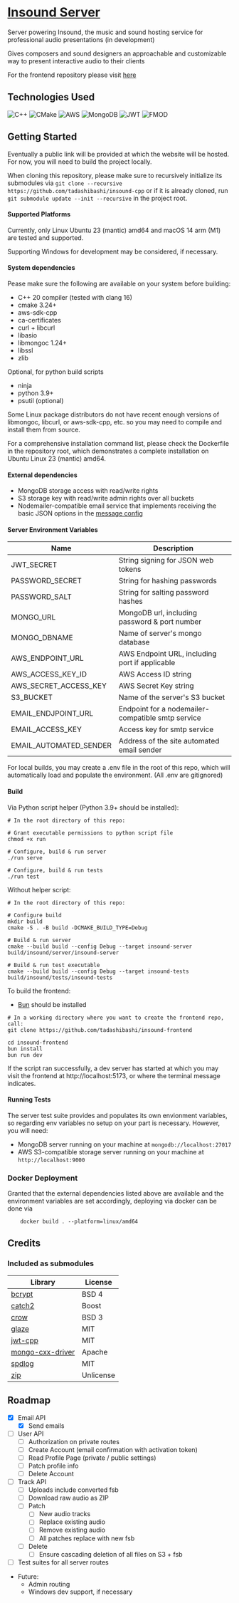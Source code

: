# [Insound Server](https://github.com/tadashibashi/insound-cpp)

Server powering Insound, the music and sound hosting service for professional
audio presentations (in development)

Gives composers and sound designers an approachable and
customizable way to present interactive audio to their clients

For the frontend repository please visit
[here](https://github.com/tadashibashi/insound-frontend)

## Technologies Used

![C++](https://img.shields.io/badge/c++-%2300599C.svg?style=for-the-badge&logo=c%2B%2B&logoColor=white)
![CMake](https://img.shields.io/badge/CMake-%23008FBA.svg?style=for-the-badge&logo=cmake&logoColor=white)
![AWS](https://img.shields.io/badge/AWS-%23FF9900.svg?style=for-the-badge&logo=amazon-aws&logoColor=white)
![MongoDB](https://img.shields.io/badge/MongoDB-%234ea94b.svg?style=for-the-badge&logo=mongodb&logoColor=white)
![JWT](https://img.shields.io/badge/JWT-black?style=for-the-badge&logo=JSON%20web%20tokens)
![FMOD](https://img.shields.io/badge/FMOD-212121?style=for-the-badge)


## Getting Started

Eventually a public link will be provided at which the website will be hosted.
For now, you will need to build the project locally.

When cloning this repository, please make sure to recursively initialize
its submodules via
`git clone --recursive https://github.com/tadashibashi/insound-cpp` or if it is
already cloned, run `git submodule update --init --recursive` in the project
root.


#### Supported Platforms

Currently, only Linux Ubuntu 23 (mantic) amd64 and macOS 14 arm (M1) are tested
and supported.

Supporting Windows for development may be considered, if necessary.


#### System dependencies

Pease make sure the following are available on your system before building:

- C++ 20 compiler (tested with clang 16)
- cmake 3.24+
- aws-sdk-cpp
- ca-certificates
- curl + libcurl
- libasio
- libmongoc 1.24+
- libssl
- zlib


Optional, for python build scripts

- ninja
- python 3.9+
- psutil (optional)

Some Linux package distributors do not have recent enough versions of
libmongoc, libcurl, or aws-sdk-cpp, etc. so you may need to compile and install
them from source.

For a comprehensive installation command list, please check the Dockerfile in
the repository root, which demonstrates a complete installation on Ubuntu Linux
23 (mantic) amd64.


#### External dependencies

- MongoDB storage access with read/write rights
- S3 storage key with read/write admin rights over all buckets
- Nodemailer-compatible email service that implements receiving the basic
    JSON options in the [message config](https://nodemailer.com/message/)

#### Server Environment Variables

| Name                  | Description                                         |
| --------------------- | --------------------------------------------------- |
| JWT_SECRET            | String signing for JSON web tokens                  |
| PASSWORD_SECRET       | String for hashing passwords                        |
| PASSWORD_SALT         | String for salting password hashes                  |
| MONGO_URL             | MongoDB url, including password & port number       |
| MONGO_DBNAME          | Name of server's mongo database                     |
| AWS_ENDPOINT_URL      | AWS Endpoint URL, including port if applicable      |
| AWS_ACCESS_KEY_ID     | AWS Access ID string                                |
| AWS_SECRET_ACCESS_KEY | AWS Secret Key string                               |
| S3_BUCKET             | Name of the server's S3 bucket                      |
| EMAIL_ENDJPOINT_URL   | Endpoint for a nodemailer-compatible smtp service   |
| EMAIL_ACCESS_KEY      | Access key for smtp service                         |
| EMAIL_AUTOMATED_SENDER| Address of the site automated email sender          |

For local builds, you may create a .env file in the root of this
repo, which will automatically load and populate the environment.
(All .env are gitignored)

#### Build

Via Python script helper (Python 3.9+ should be installed):
```shell
# In the root directory of this repo:

# Grant executable permissions to python script file
chmod +x run

# Configure, build & run server
./run serve

# Configure, build & run tests
./run test
```

Without helper script:
```shell
# In the root directory of this repo:

# Configure build
mkdir build
cmake -S . -B build -DCMAKE_BUILD_TYPE=Debug

# Build & run server
cmake --build build --config Debug --target insound-server
build/insound/server/insound-server

# Build & run test executable
cmake --build build --config Debug --target insound-tests
build/insound/tests/insound-tests
```

To build the frontend:

- [Bun](https://bun.sh/docs/installation) should be installed

```shell
# In a working directory where you want to create the frontend repo, call:
git clone https://github.com/tadashibashi/insound-frontend

cd insound-frontend
bun install
bun run dev
```

If the script ran successfully, a dev server has started at which you may
visit the frontend at http://localhost:5173, or where the terminal message
indicates.


#### Running Tests

The server test suite provides and populates its own envionment variables, so
regarding env variables no setup on your part is necessary. However, you will
need:
- MongoDB server running on your machine at `mongodb://localhost:27017`
- AWS S3-compatible storage server running on your machine at
`http://localhost:9000`

### Docker Deployment

Granted that the external dependencies listed above are available and the
environment variables are set accordingly, deploying via docker can be
done via

```shell
    docker build . --platform=linux/amd64
```


## Credits

### Included as submodules

| Library                                                         | License   |
| --------------------------------------------------------------- | --------- |
| [bcrypt](https://github.com/hilch/Bcrypt.cpp)                   | BSD 4     |
| [catch2](https://github.com/catchorg/Catch2)                    | Boost     |
| [crow](https://github.com/CrowCpp/Crow)                         | BSD 3     |
| [glaze](https://github.com/stephenberry/glaze)                  | MIT       |
| [jwt-cpp](https://github.com/Thalhammer/jwt-cpp)                | MIT       |
| [mongo-cxx-driver](https://github.com/mongodb/mongo-cxx-driver) | Apache    |
| [spdlog](https://github.com/gabime/spdlog)                      | MIT       |
| [zip](https://github.com/kuba--/zip)                            | Unlicense |

## Roadmap

- [x] Email API
    - [x] Send emails

- [ ] User API
    - [ ] Authorization on private routes
    - [ ] Create Account (email confirmation with activation token)
    - [ ] Read Profile Page (private / public settings)
    - [ ] Patch profile info
    - [ ] Delete Account

- [ ] Track API
    - [ ] Uploads include converted fsb
    - [ ] Download raw audio as ZIP
    - [ ] Patch
        - [ ] New audio tracks
        - [ ] Replace existing audio
        - [ ] Remove existing audio
        - [ ] All patches replace with new fsb
    - [ ] Delete
        - [ ] Ensure cascading deletion of all files on S3 + fsb

- [ ] Test suites for all server routes

- Future:
    - Admin routing
    - Windows dev support, if necessary
